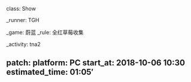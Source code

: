 class: Show

_runner: TGH

_game: 蔚蓝
_rule: 全红草莓收集

_activity: tna2

patch:
platform: PC
start_at: 2018-10-06 10:30
estimated_time: 01:05′
---
